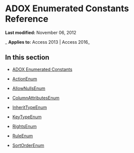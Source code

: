 
# ADOX Enumerated Constants Reference

 **Last modified:** November 06, 2012

 _ **Applies to:** Access 2013 | Access 2016_

## In this section


- [ADOX Enumerated Constants](0ad716a0-8801-50cb-024a-85c308c65c78.md)
    
- [ActionEnum](225024c1-9088-b532-2a23-04c1aaaaa892.md)
    
- [AllowNullsEnum](7bb42b38-6b3b-5930-b1d7-16323a3bdf37.md)
    
- [ColumnAttributesEnum](ec060342-5ec0-020c-dea0-aa64420b73d7.md)
    
- [InheritTypeEnum](aa505c66-5871-10a8-35a7-cb30bb5dc21a.md)
    
- [KeyTypeEnum](333fe365-ff74-9a12-63a7-f3e3f5eff7f4.md)
    
- [RightsEnum](7647b9d5-5271-fdcf-489d-5a8beb931ca5.md)
    
- [RuleEnum](5b59f202-315b-09b7-8505-9ac08ceccb3d.md)
    
- [SortOrderEnum](65a1f984-3ce4-f434-8c20-33162517ecba.md)
    

